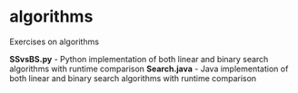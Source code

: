 # algorithms
Exercises on algorithms

**SSvsBS.py** - Python implementation of both linear and binary search algorithms with runtime comparison
**Search.java** - Java implementation of both linear and binary search algorithms with runtime comparison
